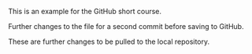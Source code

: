 This is an example for the GitHub short course. 

Further changes to the file for a second commit before saving to GitHub.     

These are further changes to be pulled to the local repository.
